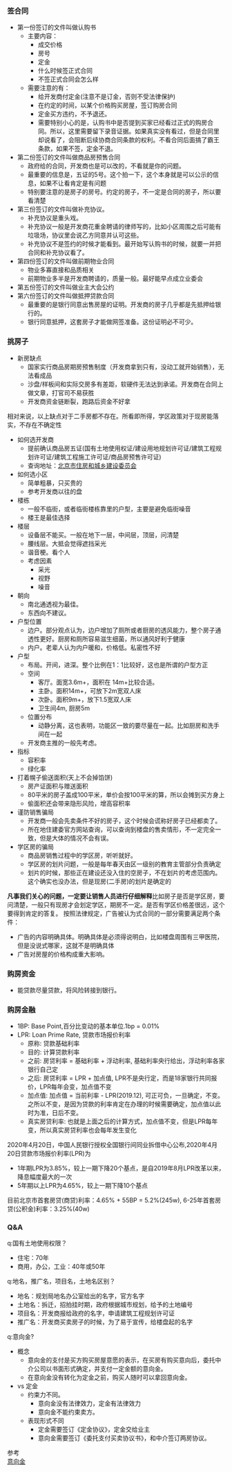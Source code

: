 ### 签合同

- 第一份签订的文件叫做认购书
  - 主要内容：
    - 成交价格
    - 房号
    - 定金
    - 什么时候签正式合同
    - 不签正式合同会怎么样
  - 需要注意的有：
    - 给开发商付定金(注意不是订金，否则不受法律保护)
    - 在约定的时间，以某个价格购买房屋，签订购房合同
    - 定金买方违约，不予退还。
    - 需要特别小心的是，认购书中是否提到买家已经看过正式的购房合同。所以，这里需要留下录音证据。如果真实没有看过，但是合同里却说看了，会阻断后续协商合同条款的权利。不看合同后面搞了霸王条款，如果不签，定金不退。
- 第二份签订的文件叫做商品房预售合同
  - 政府给的合同，开发商也是可以改的，不看就是你的问题。
  - 最重要的信息是，五证的5号。这个拍一下，这个本身就是可以公示的信息，如果不让看肯定是有问题
  - 特别要注意的是房子的房号。约定的房子，不一定是合同的房子，所以要看清楚
- 第三份签订的文件叫做补充协议。
  - 补充协议是重头戏。  
  - 补充协议一般是开发商花重金聘请的律师写的，比如小区周围之后可能有垃圾场，协议里会说乙方同意并认可这些。
  - 补充协议不是签约的时候才能看到。最开始写认购书的时候，就要一并把合同和补充协议看了。
- 第四份签订的文件叫做前期物业合同
  - 物业多寡直接和品质相关
  - 前期物业多半是开发商聘请的，质量一般。最好能早点成立业委会
- 第五份签订的文件叫做业主大会公约
- 第六份签订的文件叫做抵押贷款合同
  - 最重要的是银行同意出售房屋的证明。开发商的房子几乎都是先抵押给银行的。
  - 银行同意抵押，这套房子才能做网签准备。这份证明必不可少。

### 挑房子

- 新房缺点
  - 国家实行商品房期房预售制度（开发商拿到只有，没动工就开始销售），无法看成品
  - 沙盘/样板间和实际交房多有差距，软硬件无法达到承诺。开发商在合同上做文章，打官司不易获胜
  - 开发商资金链断裂，跑路后资金不好拿

相对来说，以上缺点对于二手房都不存在。所看即所得，学区政策对于现房能落实，不存在不确定性

- 如何选开发商
  - 提前确认商品房五证(国有土地使用权证/建设用地规划许可证/建筑工程规划许可证/建筑工程施工许可证/商品房预售许可证)
  - 查询地址：[北京市住房和城乡建设委员会](http://bjjs.zjw.beijing.gov.cn/eportal/ui?pageId=307678&isTrue=1)
- 如何选小区
  - 简单粗暴，只买贵的
  - 参考开发商以往的盘
- 楼栋
  - 一般不临街，或者临街楼栋靠里的户型，主要是避免临街噪音
  - 楼王是最佳选择
- 楼层
  - 设备层不能买。一般在地下一层，中间层，顶层，问清楚
  - 腰线层。大抵会觉得遮挡采光
  - 谐音梗。看个人
  - 考虑因素
    - 采光
    - 视野
    - 噪音
- 朝向
  - 南北通透视为最佳。
  - 东西向不建议。
- 户型位置
  - 边户。部分观点认为，边户增加了厕所或者厨房的透风能力，整个房子通透性更好。厨房和厕所容易滋生细菌，所以通风好利于健康
  - 内户。老辈人认为内户暖和，价格低。私密性不好
- 户型
  - 布局。开间，进深。整个比例在1：1比较好，这也是所谓的户型方正
  - 空间
    - 客厅。面宽3.6m+，面积在 14m+比较合适。
    - 主卧。面积14m+，可放下2m宽双人床
    - 次卧。面积9m+，放下1.5宽双人床
    - 卫生间4m, 厨房5m
  - 位置分布
    - 动静分离，这也表明，功能区一致的要尽量在一起。比如厨房和洗手间在一起
  - 开发商主推的一般先考虑。
- 指标
  - 容积率
  - 绿化率
- 打着幌子偷送面积(天上不会掉馅饼)
  - 房产证面积与赠送面积
  - 80平米的房子盖成100平米，单价会按100平米的算，所以会摊到买方身上
  - 偷面积还会带来隐形风险，增高容积率
- 谨防销售骗局
  - 开发商一般会先卖条件不好的房子，这个时候会谎称好房子已经都卖了。
  - 所在地住建委官方网站查询，可以查询到楼盘的售卖情形，不一定完全一致，但是大体的情况不会有误。
- 学区房的骗局
  - 商品房销售过程中的学区房，听听就好。
  - 学区房的划片问题，一般是每年春天由区一级别的教育主管部分负责确定
  - 划片的时候，那些正在建设还没入住的空房子，不在划片的考虑范围内。这个确实也没办法，但是现房(二手房)的划片是确定的

**凡事我们关心的问题，一定要让销售人员进行仔细解释**比如房子是否是学区房，要问清楚，一般只有现房才会划定学区，期房不一定。是否有学区价格差很远，这个要得到肯定的答复。
按照法律规定，广告被认为式合同的一部分需要满足两个条件：
- 广告的内容明确具体。明确具体是必须得说明白，比如楼盘周围有三甲医院，但是没说式哪家，这就不是明确具体
- 广告对房屋的价格构成重大影响。

### 购房资金

- 能贷款尽量贷款，将风险转接到银行。

### 购房金融

- 1BP: Base Point,百分比变动的基本单位.1bp = 0.01%
- LPR: Loan Prime Rate, 贷款市场报价利率
  - 原称: 贷款基础利率
  - 目的: 计算贷款利率
  - 之前: 房贷利率 = 基础利率 + 浮动利率, 基础利率央行给出，浮动利率各家银行自己定
  - 之后: 房贷利率 = LPR + 加点值, LPR不是央行定，而是18家银行共同报价，LPR每年会变，加点值不变
  - 加点值: 加点值 = 当前利率 - LPR(2019.12), 可正可负，一旦确定，不变。之所以不变，是因为贷款的利率肯定在办理的时候需要确定，加点值以此时为准，日后不变。
  - 真实房贷利率: 也就是上面之后的计算方式，加点值不变，但是LPR每年变，所以真实房贷利率也会每年发生变化

2020年4月20日，中国人民银行授权全国银行间同业拆借中心公布,2020年4月20日贷款市场报价利率(LPR)为
- 1年期LPR为3.85%，较上一期下降20个基点，是自2019年8月LPR改革以来，降息幅度最大的一次
- 5年期以上LPR为4.65%，较上一期下降10个基点

目前北京市首套房贷(商贷)利率：4.65% + 55BP = 5.2%(245w), 6-25年首套房贷(公积金)利率：3.25%(40w)

### Q&A

q:国有土地使用权限？
- 住宅：70年
- 商用，办公，工业：40年或50年

q:地名，推广名，项目名，土地名区别？
- 地名：规划局地名办公室给出的名字，官方名字
- 土地名：拆迁，招拍挂时期，政府根据城市规划，给予的土地编号
- 项目名：开发商报给政府的名字，申请建筑工程规划许可证
- 推广名：开发商买卖房子的时候，为了易于宣传，给楼盘起的名字

q:意向金?
- 概念
  - 意向金的支付是买方购买房屋意愿的表示，在买房有购买意向后，委托中介公司以书面形式确定，并支付一定金额的意向金。
  - 在意向金没有转化为定金之前，购买人随时可以拿回意向金。
- vs 定金
  - 约束力不同。
    - 意向金没有法律效力，定金有法律效力
    - 意向金不能约束卖方。
  - 表现形式不同
    - 定金需要签订《定金协议》，定金交给业主
    - 意向金需要签订《委托支付买卖协议书》，和中介签订两房协议。

参考<br>
[意向金](https://www.zhihu.com/question/404827245/answer/1323469370)
